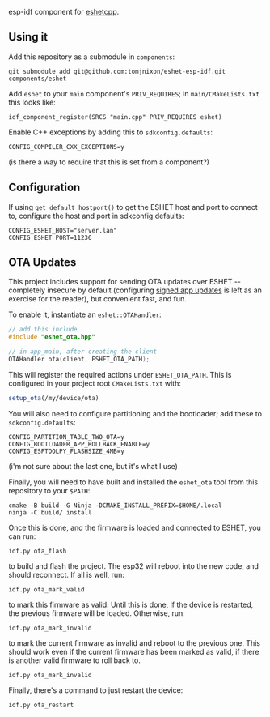 esp-idf component for [eshetcpp](https://github.com/tomjnixon/eshetcpp).

## Using it

Add this repository as a submodule in `components`:

    git submodule add git@github.com:tomjnixon/eshet-esp-idf.git components/eshet

Add `eshet` to your `main` component's `PRIV_REQUIRES`; in `main/CMakeLists.txt` this looks like:

    idf_component_register(SRCS "main.cpp" PRIV_REQUIRES eshet)

Enable C++ exceptions by adding this to `sdkconfig.defaults`:

    CONFIG_COMPILER_CXX_EXCEPTIONS=y

(is there a way to require that this is set from a component?)

## Configuration

If using `get_default_hostport()` to get the ESHET host and port to connect to,
configure the host and port in sdkconfig.defaults:

    CONFIG_ESHET_HOST="server.lan"
    CONFIG_ESHET_PORT=11236

## OTA Updates

This project includes support for sending OTA updates over ESHET -- completely
insecure by default (configuring [signed app
updates](https://docs.espressif.com/projects/esp-idf/en/v5.1.2/esp32/security/secure-boot-v1.html#signed-app-verification-without-hardware-secure-boot)
is left as an exercise for the reader), but convenient fast, and fun.

To enable it, instantiate an `eshet::OTAHandler`:

```cpp
// add this include
#include "eshet_ota.hpp"

// in app_main, after creating the client
OTAHandler ota(client, ESHET_OTA_PATH);
```

This will register the required actions under `ESHET_OTA_PATH`. This is
configured in your project root `CMakeLists.txt` with:

```cmake
setup_ota(/my/device/ota)
```

You will also need to configure partitioning and the bootloader; add these to
`sdkconfig.defaults`:

    CONFIG_PARTITION_TABLE_TWO_OTA=y
    CONFIG_BOOTLOADER_APP_ROLLBACK_ENABLE=y
    CONFIG_ESPTOOLPY_FLASHSIZE_4MB=y

(i'm not sure about the last one, but it's what I use)

Finally, you will need to have built and installed the `eshet_ota` tool from
this repository to your `$PATH`:

    cmake -B build -G Ninja -DCMAKE_INSTALL_PREFIX=$HOME/.local
    ninja -C build/ install

Once this is done, and the firmware is loaded and connected to ESHET, you can
run:

    idf.py ota_flash

to build and flash the project. The esp32 will reboot into the new code, and
should reconnect. If all is well, run:

    idf.py ota_mark_valid

to mark this firmware as valid. Until this is done, if the device is restarted,
the previous firmware will be loaded. Otherwise, run:

    idf.py ota_mark_invalid

to mark the current firmware as invalid and reboot to the previous one. This
should work even if the current firmware has been marked as valid, if there is
another valid firmware to roll back to.

    idf.py ota_mark_invalid

Finally, there's a command to just restart the device:

    idf.py ota_restart
